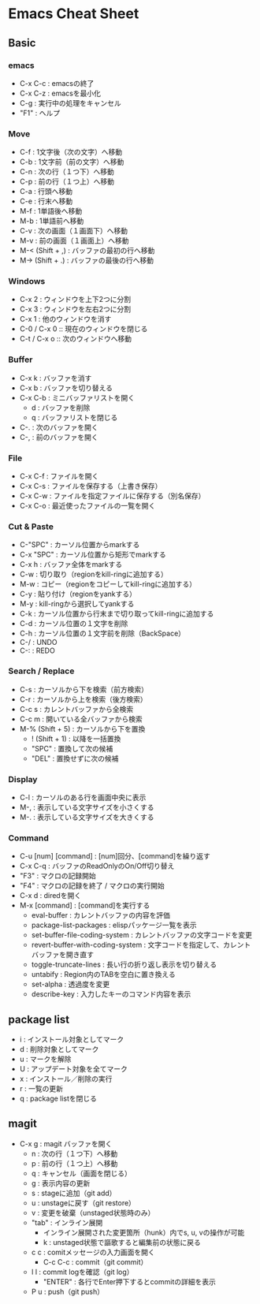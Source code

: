 # Emacs Cheat Sheet

## Basic

### emacs
- C-x C-c : emacsの終了
- C-x C-z : emacsを最小化
- C-g : 実行中の処理をキャンセル
- "F1" : ヘルプ

### Move
- C-f : 1文字後（次の文字）へ移動
- C-b : 1文字前（前の文字）へ移動
- C-n : 次の行（１つ下）へ移動
- C-p : 前の行（１つ上）へ移動
- C-a : 行頭へ移動
- C-e : 行末へ移動
- M-f : 1単語後へ移動
- M-b : 1単語前へ移動
- C-v : 次の画面（１画面下）へ移動
- M-v : 前の画面（１画面上）へ移動
- M-< (Shift + ,) : バッファの最初の行へ移動
- M-> (Shift + .) : バッファの最後の行へ移動

### Windows
- C-x 2 : ウィンドウを上下2つに分割
- C-x 3 : ウィンドウを左右2つに分割
- C-x 1 : 他のウィンドウを消す
- C-0 / C-x 0 :: 現在のウィンドウを閉じる
- C-t / C-x o :: 次のウィンドウへ移動

### Buffer
- C-x k : バッファを消す
- C-x b : バッファを切り替える
- C-x C-b : ミニバッファリストを開く
  - d : バッファを削除
  - q : バッファリストを閉じる
- C-. : 次のバッファを開く
- C-, : 前のバッファを開く

### File
- C-x C-f : ファイルを開く
- C-x C-s : ファイルを保存する（上書き保存）
- C-x C-w : ファイルを指定ファイルに保存する（別名保存）
- C-x C-o : 最近使ったファイルの一覧を開く

### Cut & Paste
- C-"SPC" : カーソル位置からmarkする
- C-x "SPC" : カーソル位置から矩形でmarkする
- C-x h : バッファ全体をmarkする
- C-w : 切り取り（regionをkill-ringに追加する）
- M-w : コピー（regionをコピーしてkill-ringに追加する）
- C-y : 貼り付け（regionをyankする）
- M-y : kill-ringから選択してyankする
- C-k : カーソル位置から行末まで切り取ってkill-ringに追加する
- C-d : カーソル位置の１文字を削除
- C-h : カーソル位置の１文字前を削除（BackSpace）
- C-/ : UNDO
- C-: : REDO

### Search / Replace
- C-s : カーソルから下を検索（前方検索）
- C-r : カーソルから上を検索（後方検索）
- C-c s : カレントバッファから全検索
- C-c m : 開いている全バッファから検索
- M-% (Shift + 5) : カーソルから下を置換
  - ! (Shift + 1) : 以降を一括置換
  - "SPC" : 置換して次の候補
  - "DEL" : 置換せずに次の候補

### Display
- C-l : カーソルのある行を画面中央に表示
- M-, : 表示している文字サイズを小さくする
- M-. : 表示している文字サイズを大きくする

### Command
- C-u [num] [command] : [num]回分、[command]を繰り返す
- C-x C-q : バッファのReadOnlyのOn/Off切り替え
- "F3" : マクロの記録開始
- "F4" : マクロの記録を終了 / マクロの実行開始
- C-x d : diredを開く
- M-x [command] : [command]を実行する
  - eval-buffer : カレントバッファの内容を評価
  - package-list-packages : elispパッケージ一覧を表示
  - set-buffer-file-coding-system : カレントバッファの文字コードを変更
  - revert-buffer-with-coding-system : 文字コードを指定して、カレントバッファを開き直す
  - toggle-truncate-lines : 長い行の折り返し表示を切り替える
  - untabify : Region内のTABを空白に置き換える
  - set-alpha : 透過度を変更
  - describe-key : 入力したキーのコマンド内容を表示
<!---
    - rg :: ripgrep
    - sgml-pretty-print :: XMLファイルの整形
-->

## package list
- i : インストール対象としてマーク
- d : 削除対象としてマーク
- u : マークを解除
- U : アップデート対象を全てマーク
- x : インストール／削除の実行
- r : 一覧の更新
- q : package listを閉じる

## magit
- C-x g : magit バッファを開く
  - n : 次の行（１つ下）へ移動
  - p : 前の行（１つ上）へ移動
  - q : キャンセル（画面を閉じる）
  - g : 表示内容の更新
  - s : stageに追加（git add）
  - u : unstageに戻す（git restore）
  - v : 変更を破棄（unstaged状態時のみ）
  - "tab" : インライン展開
    - インライン展開された変更箇所（hunk）内でs, u, vの操作が可能
    - k : unstaged状態で謳歌すると編集前の状態に戻る
  - c c : comitメッセージの入力画面を開く
    - C-c C-c : commit（git commit）
  - l l : commit logを確認（git log）
    - "ENTER" : 各行でEnter押下するとcommitの詳細を表示
  - P u : push（git push）

<!---
* dired
- n :: 次のディレクトリへ移動
- p :: 前のディレクトリへ移動
- FILE <ENT> :: 指定したファイルを別のウィンドウで開く
- DIR <ENT> :: １階層下のディレクトリへ移動
- j :: １階層上のディレクトリへ移動
- i :: サブディレクトリを展開
- <TAB> :: サブディレクトリを閉じる
- g :: 一覧の最新化
- s :: 一覧のソート
- m :: 対象をマーク
  - u :: 対象のマークを解除
  - U :: 全てのマークを解除
  - C :: マークされた対象をコピー
  - R :: マークされた対象を移動
  - D :: マークされた対象を削除
- + :: ディレクトリを作成
- q :: diredを閉じる
- r :: エディタモード（wdired）
  - C-c C-c :: 変更結果を反映
  - C-c C-g :: 変更結果を破棄
* view
- l :: 1文字後（次の文字）へ移動
- h :: 1文字前（前の文字）へ移動
- j :: 次の行（１つ下）へ移動
- k :: 前の行（１つ上）へ移動
- n :: 次の画面（１画面下）へ移動
- p :: 前の画面（１画面上）へ移動
- s :: カーソルから下を検索（前方検索）
- r :: カーソルから上を検索（後方検索） 
-->
